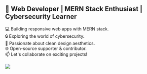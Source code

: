 ## 👋 Web Developer | MERN Stack Enthusiast | Cybersecurity Learner

💻 Building responsive web apps with MERN stack.<br>
🔒 Exploring the world of cybersecurity.<br>
🎨 Passionate about clean design aesthetics.<br>
🌐 Open-source supporter & contributor.<br>
📫 Let's collaborate on exciting projects!<br>
<br>
![](https://github-readme-stats.vercel.app/api/top-langs/?username=Rafiqul-jakir&theme=gotham&hide_border=false&include_all_commits=false&count_private=false&layout=compact)
